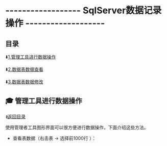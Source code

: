 # ------------------ SqlServer数据记录操作 ------------------- #

<p id="title"></p>

## 目录 ##

:arrow_down:<a href="#a1">1.管理工具进行数据操作</a>

:arrow_down:<a href="#a2">2.数据表数据查看</a>

:arrow_down:<a href="#a3">3.数据表数据修改</a>


<p id="a1"></p>

## :mortar_board: 管理工具进行数据操作 ##

:arrow_double_up:<a href = "#title">返回目录</a>

使用管理者工具图形界面可以很方便进行数据操作，下面介绍这些方法。

* 查看表数据（右击表 -> 选择前1000行 ）：

![]()

